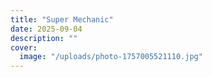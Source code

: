 ```yaml
---
title: "Super Mechanic"
date: 2025-09-04
description: ""
cover:
  image: "/uploads/photo-1757005521110.jpg"
---
```



